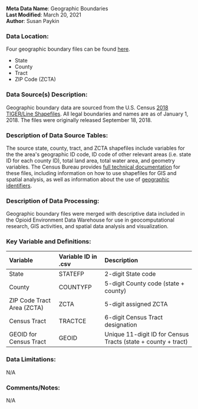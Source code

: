 **Meta Data Name**: Geographic Boundaries  
**Last Modified**: March 20, 2021    
**Author**: Susan Paykin  

### Data Location: 
Four geographic boundary files can be found [here](/data_final/geometryFiles).
* State 
* County
* Tract
* ZIP Code (ZCTA) 

### Data Source(s) Description:  
Geographic boundary data are sourced from the U.S. Census [2018 TIGER/Line Shapefiles](https://www.census.gov/programs-surveys/geography/technical-documentation/complete-technical-documentation/tiger-geo-line.2018.html). All legal boundaries and names are as of January 1, 2018. The files were originally released September 18, 2018.

### Description of Data Source Tables: 
The source state, county, tract, and ZCTA shapefiles include variables for the the area's geographic ID code, ID code of other relevant areas (i.e. state ID for each county ID), total land area, total water area, and geometry variables. The Census Bureau provides [full technical documentation](https://www.census.gov/programs-surveys/geography/technical-documentation/complete-technical-documentation/tiger-geo-line.2018.html) for these files, including information on how to use shapefiles for GIS and spatial analysis, as well as information about the use of [geographic identifiers](https://www.census.gov/programs-surveys/geography/guidance/geo-identifiers.html).

### Description of Data Processing: 
Geographic boundary files were merged with descriptive data included in the Opioid Environment Data Warehouse for use in geocomputational research, GIS activities, and spatial data analysis and visualization. 


### Key Variable and Definitions:

| Variable | Variable ID in .csv | Description |
|:---------|:--------------------|:------------|
| State | STATEFP |	2-digit State code |
| County | COUNTYFP |	5-digit County code (state + county) |
| ZIP Code Tract Area (ZCTA) | ZCTA |	5-digit assigned ZCTA |
| Census Tract | TRACTCE	| 6-digit Census Tract designation |
| GEOID for Census Tract | GEOID |	Unique 11-digit ID for Census Tracts (state + county + tract) |


### Data Limitations: 
N/A


### Comments/Notes:
N/A
